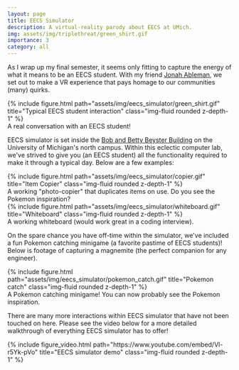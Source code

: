 ```yaml
---
layout: page
title: EECS Simulator
description: A virtual-reality parody about EECS at UMich.
img: assets/img/triplethreat/green_shirt.gif
importance: 3
category: all
---
```


As I wrap up my final semester, it seems only fitting to capture the energy of what it means to be an EECS student. With my friend [Jonah Ableman](https://www.linkedin.com/in/jonah-ableman/), we set out to make a VR experience that pays homage to our communities (many) quirks.

<div class="row justify-content-center">
    <div class="col-8 mt-3 mt-md-0">
        {% include figure.html path="assets/img/eecs_simulator/green_shirt.gif" title="Typical EECS student interaction" class="img-fluid rounded z-depth-1" %}
    </div>
</div>
<div class="caption">
    A real conversation with an EECS student!
</div>

EECS simulator is set inside the [Bob and Betty Beyster Building](https://cse.engin.umich.edu/about/beyster-building/) on the University of Michigan's north campus. Within this eclectic computer lab, we've strived to give you (an EECS student) all the functionality required to make it through a typical day. Below are a few examples:

<div class="row justify-content-center">
    <div class="col-8 mt-3 mt-md-0">
        {% include figure.html path="assets/img/eecs_simulator/copier.gif" title="Item Copier" class="img-fluid rounded z-depth-1" %}
    </div>
</div>
<div class="caption">
    A working "photo-copier" that duplicates items on use. Do you see the Pokemon inspiration?
</div>

<div class="row justify-content-center">
    <div class="col-8 mt-3 mt-md-0">
        {% include figure.html path="assets/img/eecs_simulator/whiteboard.gif" title="Whiteboard" class="img-fluid rounded z-depth-1" %}
    </div>
</div>
<div class="caption">
    A working whiteboard (would work great in a coding interview).
</div>

On the spare chance you have off-time within the simulator, we've included a fun Pokemon catching minigame (a favorite pastime of EECS students)! Below is footage of capturing a magnemite (the perfect companion for any engineer). 

<div class="row justify-content-center">
    <div class="col-8 mt-3 mt-md-0">
        {% include figure.html path="assets/img/eecs_simulator/pokemon_catch.gif" title="Pokemon catch" class="img-fluid rounded z-depth-1" %}
    </div>
</div>
<div class="caption">
    A Pokemon catching minigame! You can now probably see the Pokemon inspiration.
</div>

There are many more interactions within EECS simulator that have not been touched on here. Please see the video below for a more detailed walkthrough of everything EECS simulator has to offer!

<div class="row justify-content-center">
    <div class="col-8 mt-3 mt-md-0">
        {% include figure_video.html path="https://www.youtube.com/embed/Vl-r5Yk-pVo" title="EECS simulator demo" class="img-fluid rounded z-depth-1" %}
    </div>
</div>